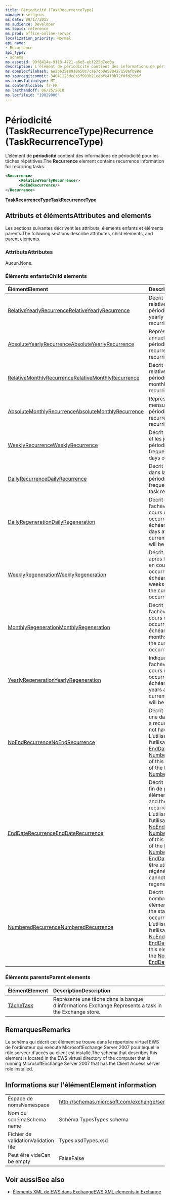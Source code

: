 ```yaml
---
title: Périodicité (TaskRecurrenceType)
manager: sethgros
ms.date: 09/17/2015
ms.audience: Developer
ms.topic: reference
ms.prod: office-online-server
localization_priority: Normal
api_name:
- Recurrence
api_type:
- schema
ms.assetid: 99f8414a-9110-4721-a6e5-ebf225d7ed0a
description: L’élément de périodicité contient des informations de périodicité pour les tâches répétitives.
ms.openlocfilehash: ae2bb35e89a0a50c7ca67cb0e580427150afb99e
ms.sourcegitcommit: 34041125dc8c5f993b21cebfc4f8b72f0fd2cb6f
ms.translationtype: MT
ms.contentlocale: fr-FR
ms.lasthandoff: 06/25/2018
ms.locfileid: "19829006"
---
```

# <a name="recurrence-taskrecurrencetype"></a><span data-ttu-id="c3936-103">Périodicité (TaskRecurrenceType)</span><span class="sxs-lookup"><span data-stu-id="c3936-103">Recurrence (TaskRecurrenceType)</span></span>

<span data-ttu-id="c3936-104">L’élément de **périodicité** contient des informations de périodicité pour les tâches répétitives.</span><span class="sxs-lookup"><span data-stu-id="c3936-104">The **Recurrence** element contains recurrence information for recurring tasks.</span></span> 
  
```xml
<Recurrence>
      <RelativeYearlyRecurrence/>
      <NoEndRecurrence/>
</Recurrence>
```

 <span data-ttu-id="c3936-105">**TaskRecurrenceType**</span><span class="sxs-lookup"><span data-stu-id="c3936-105">**TaskRecurrenceType**</span></span>
## <a name="attributes-and-elements"></a><span data-ttu-id="c3936-106">Attributs et éléments</span><span class="sxs-lookup"><span data-stu-id="c3936-106">Attributes and elements</span></span>

<span data-ttu-id="c3936-107">Les sections suivantes décrivent les attributs, éléments enfants et éléments parents.</span><span class="sxs-lookup"><span data-stu-id="c3936-107">The following sections describe attributes, child elements, and parent elements.</span></span>
  
### <a name="attributes"></a><span data-ttu-id="c3936-108">Attributs</span><span class="sxs-lookup"><span data-stu-id="c3936-108">Attributes</span></span>

<span data-ttu-id="c3936-109">Aucun.</span><span class="sxs-lookup"><span data-stu-id="c3936-109">None.</span></span>
  
### <a name="child-elements"></a><span data-ttu-id="c3936-110">Éléments enfants</span><span class="sxs-lookup"><span data-stu-id="c3936-110">Child elements</span></span>

|<span data-ttu-id="c3936-111">**Élément**</span><span class="sxs-lookup"><span data-stu-id="c3936-111">**Element**</span></span>|<span data-ttu-id="c3936-112">**Description**</span><span class="sxs-lookup"><span data-stu-id="c3936-112">**Description**</span></span>|
|:-----|:-----|
|[<span data-ttu-id="c3936-113">RelativeYearlyRecurrence</span><span class="sxs-lookup"><span data-stu-id="c3936-113">RelativeYearlyRecurrence</span></span>](relativeyearlyrecurrence.md) <br/> |<span data-ttu-id="c3936-114">Décrit une périodicité annuelle relative d’une tâche périodique.</span><span class="sxs-lookup"><span data-stu-id="c3936-114">Describes a relative yearly recurrence pattern for a recurring task.</span></span>  <br/> |
|[<span data-ttu-id="c3936-115">AbsoluteYearlyRecurrence</span><span class="sxs-lookup"><span data-stu-id="c3936-115">AbsoluteYearlyRecurrence</span></span>](absoluteyearlyrecurrence.md) <br/> |<span data-ttu-id="c3936-116">Représente une périodicité annuelle pour une tâche périodique.</span><span class="sxs-lookup"><span data-stu-id="c3936-116">Represents a yearly recurrence pattern for a recurring task.</span></span>  <br/> |
|[<span data-ttu-id="c3936-117">RelativeMonthlyRecurrence</span><span class="sxs-lookup"><span data-stu-id="c3936-117">RelativeMonthlyRecurrence</span></span>](relativemonthlyrecurrence.md) <br/> |<span data-ttu-id="c3936-118">Décrit une périodicité mensuelle relative d’une tâche périodique.</span><span class="sxs-lookup"><span data-stu-id="c3936-118">Describes a relative monthly recurrence pattern for a recurring task.</span></span>  <br/> |
|[<span data-ttu-id="c3936-119">AbsoluteMonthlyRecurrence</span><span class="sxs-lookup"><span data-stu-id="c3936-119">AbsoluteMonthlyRecurrence</span></span>](absolutemonthlyrecurrence.md) <br/> |<span data-ttu-id="c3936-120">Représente une périodicité mensuelle pour une tâche périodique.</span><span class="sxs-lookup"><span data-stu-id="c3936-120">Represents a monthly recurrence pattern for a recurring task.</span></span>  <br/> |
|[<span data-ttu-id="c3936-121">WeeklyRecurrence</span><span class="sxs-lookup"><span data-stu-id="c3936-121">WeeklyRecurrence</span></span>](weeklyrecurrence.md) <br/> |<span data-ttu-id="c3936-122">Décrit la fréquence, en semaines et les jours où une tâche est périodique.</span><span class="sxs-lookup"><span data-stu-id="c3936-122">Describes the frequency, in weeks, and the days on which a task recurs.</span></span>  <br/> |
|[<span data-ttu-id="c3936-123">DailyRecurrence</span><span class="sxs-lookup"><span data-stu-id="c3936-123">DailyRecurrence</span></span>](dailyrecurrence.md) <br/> |<span data-ttu-id="c3936-124">Décrit la fréquence, en jours, dans laquelle une tâche est périodique.</span><span class="sxs-lookup"><span data-stu-id="c3936-124">Describes the frequency, in days, in which a task recurs.</span></span>  <br/> |
|[<span data-ttu-id="c3936-125">DailyRegeneration</span><span class="sxs-lookup"><span data-stu-id="c3936-125">DailyRegeneration</span></span>](dailyregeneration.md) <br/> |<span data-ttu-id="c3936-126">Décrit le nombre de jours après l’achèvement de la tâche en cours de la prochaine occurrence à échéance.</span><span class="sxs-lookup"><span data-stu-id="c3936-126">Describes how many days after the completion of the current task the next occurrence will be due.</span></span>  <br/> |
|[<span data-ttu-id="c3936-127">WeeklyRegeneration</span><span class="sxs-lookup"><span data-stu-id="c3936-127">WeeklyRegeneration</span></span>](weeklyregeneration.md) <br/> |<span data-ttu-id="c3936-128">Décrit le nombre de semaines après l’achèvement de la tâche en cours de la prochaine occurrence à échéance.</span><span class="sxs-lookup"><span data-stu-id="c3936-128">Describes how many weeks after the completion of the current task the next occurrence will be due.</span></span>  <br/> |
|[<span data-ttu-id="c3936-129">MonthlyRegeneration</span><span class="sxs-lookup"><span data-stu-id="c3936-129">MonthlyRegeneration</span></span>](monthlyregeneration.md) <br/> |<span data-ttu-id="c3936-130">Décrit le nombre de mois après l’achèvement de la tâche en cours de la prochaine occurrence à échéance.</span><span class="sxs-lookup"><span data-stu-id="c3936-130">Describes how many months after the completion of the current task the next occurrence will be due.</span></span>  <br/> |
|[<span data-ttu-id="c3936-131">YearlyRegeneration</span><span class="sxs-lookup"><span data-stu-id="c3936-131">YearlyRegeneration</span></span>](yearlyregeneration.md) <br/> |<span data-ttu-id="c3936-132">Indique combien d’années après l’achèvement de la tâche en cours de la prochaine occurrence à échéance.</span><span class="sxs-lookup"><span data-stu-id="c3936-132">Describes how many years after the completion of the current task the next occurrence will be due.</span></span>  <br/> |
|[<span data-ttu-id="c3936-133">NoEndRecurrence</span><span class="sxs-lookup"><span data-stu-id="c3936-133">NoEndRecurrence</span></span>](noendrecurrence.md) <br/> |<span data-ttu-id="c3936-134">Décrit une périodicité qui n’a pas une date de fin définie.</span><span class="sxs-lookup"><span data-stu-id="c3936-134">Describes a recurrence pattern that does not have a defined end date.</span></span>  <br/> <span data-ttu-id="c3936-135">L’utilisation de cet élément exclut l’utilisation des éléments [EndDateRecurrence](enddaterecurrence.md) et [NumberedRecurrence](numberedrecurrence.md) .</span><span class="sxs-lookup"><span data-stu-id="c3936-135">The use of this element excludes the use of the [EndDateRecurrence](enddaterecurrence.md) and [NumberedRecurrence](numberedrecurrence.md) elements.</span></span>  <br/> |
|[<span data-ttu-id="c3936-136">EndDateRecurrence</span><span class="sxs-lookup"><span data-stu-id="c3936-136">EndDateRecurrence</span></span>](enddaterecurrence.md) <br/> |<span data-ttu-id="c3936-137">Décrit la date de début et date de fin de périodicité d’un élément.</span><span class="sxs-lookup"><span data-stu-id="c3936-137">Describes the start date and the end date of an item recurrence pattern.</span></span>  <br/> <span data-ttu-id="c3936-138">L’utilisation de cet élément exclut l’utilisation des éléments [NoEndRecurrence](noendrecurrence.md) et [NumberedRecurrence](numberedrecurrence.md) .</span><span class="sxs-lookup"><span data-stu-id="c3936-138">The use of this element excludes the use of the [NoEndRecurrence](noendrecurrence.md) and [NumberedRecurrence](numberedrecurrence.md) elements.</span></span>  <br/> <span data-ttu-id="c3936-139">[EndDateRecurrence](enddaterecurrence.md) ne peut pas être utilisé avec un motif de régénération.</span><span class="sxs-lookup"><span data-stu-id="c3936-139">[EndDateRecurrence](enddaterecurrence.md) cannot be used together with a regeneration pattern.</span></span>  <br/> |
|[<span data-ttu-id="c3936-140">NumberedRecurrence</span><span class="sxs-lookup"><span data-stu-id="c3936-140">NumberedRecurrence</span></span>](numberedrecurrence.md) <br/> |<span data-ttu-id="c3936-141">Décrit la date de début et le nombre d’occurrences d’un élément périodique.</span><span class="sxs-lookup"><span data-stu-id="c3936-141">Describes the start date and the number of occurrences of a recurring item.</span></span>  <br/> <span data-ttu-id="c3936-142">L’utilisation de cet élément exclut l’utilisation des éléments [NoEndRecurrence](noendrecurrence.md) et [EndDateRecurrence](enddaterecurrence.md) .</span><span class="sxs-lookup"><span data-stu-id="c3936-142">The use of this element excludes the use of the [NoEndRecurrence](noendrecurrence.md) and [EndDateRecurrence](enddaterecurrence.md) elements.</span></span>  <br/> |
   
### <a name="parent-elements"></a><span data-ttu-id="c3936-143">Éléments parents</span><span class="sxs-lookup"><span data-stu-id="c3936-143">Parent elements</span></span>

|<span data-ttu-id="c3936-144">**Élément**</span><span class="sxs-lookup"><span data-stu-id="c3936-144">**Element**</span></span>|<span data-ttu-id="c3936-145">**Description**</span><span class="sxs-lookup"><span data-stu-id="c3936-145">**Description**</span></span>|
|:-----|:-----|
|[<span data-ttu-id="c3936-146">Tâche</span><span class="sxs-lookup"><span data-stu-id="c3936-146">Task</span></span>](task.md) <br/> |<span data-ttu-id="c3936-147">Représente une tâche dans la banque d'informations Exchange.</span><span class="sxs-lookup"><span data-stu-id="c3936-147">Represents a task in the Exchange store.</span></span>  <br/> |
   
## <a name="remarks"></a><span data-ttu-id="c3936-148">Remarques</span><span class="sxs-lookup"><span data-stu-id="c3936-148">Remarks</span></span>

<span data-ttu-id="c3936-149">Le schéma qui décrit cet élément se trouve dans le répertoire virtuel EWS de l'ordinateur qui exécute MicrosoftExchange Server 2007 pour lequel le rôle serveur d'accès au client est installé.</span><span class="sxs-lookup"><span data-stu-id="c3936-149">The schema that describes this element is located in the EWS virtual directory of the computer that is running MicrosoftExchange Server 2007 that has the Client Access server role installed.</span></span>
  
## <a name="element-information"></a><span data-ttu-id="c3936-150">Informations sur l'élément</span><span class="sxs-lookup"><span data-stu-id="c3936-150">Element information</span></span>

|||
|:-----|:-----|
|<span data-ttu-id="c3936-151">Espace de noms</span><span class="sxs-lookup"><span data-stu-id="c3936-151">Namespace</span></span>  <br/> |http://schemas.microsoft.com/exchange/services/2006/types  <br/> |
|<span data-ttu-id="c3936-152">Nom du schéma</span><span class="sxs-lookup"><span data-stu-id="c3936-152">Schema name</span></span>  <br/> |<span data-ttu-id="c3936-153">Schéma Types</span><span class="sxs-lookup"><span data-stu-id="c3936-153">Types schema</span></span>  <br/> |
|<span data-ttu-id="c3936-154">Fichier de validation</span><span class="sxs-lookup"><span data-stu-id="c3936-154">Validation file</span></span>  <br/> |<span data-ttu-id="c3936-155">Types.xsd</span><span class="sxs-lookup"><span data-stu-id="c3936-155">Types.xsd</span></span>  <br/> |
|<span data-ttu-id="c3936-156">Peut être vide</span><span class="sxs-lookup"><span data-stu-id="c3936-156">Can be empty</span></span>  <br/> |<span data-ttu-id="c3936-157">False</span><span class="sxs-lookup"><span data-stu-id="c3936-157">False</span></span>  <br/> |
   
## <a name="see-also"></a><span data-ttu-id="c3936-158">Voir aussi</span><span class="sxs-lookup"><span data-stu-id="c3936-158">See also</span></span>



- [<span data-ttu-id="c3936-159">Éléments XML de EWS dans Exchange</span><span class="sxs-lookup"><span data-stu-id="c3936-159">EWS XML elements in Exchange</span></span>](ews-xml-elements-in-exchange.md)

